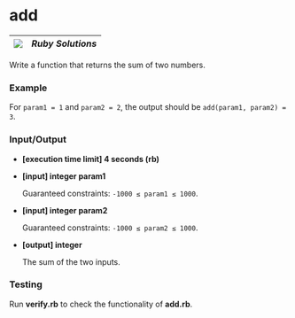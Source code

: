 # add

| ![](https://app.codesignal.com/user-icons/languages/rb.svg) | ***Ruby Solutions*** |
|---|---|

Write a function that returns the sum of two numbers.

### Example

For `param1 = 1` and `param2 = 2`, the output should be
`add(param1, param2) = 3`.

### Input/Output

- **[execution time limit] 4 seconds (rb)**


- **[input] integer param1**

    Guaranteed constraints:
`-1000 ≤ param1 ≤ 1000`.


- **[input] integer param2**

    Guaranteed constraints:
  `-1000 ≤ param2 ≤ 1000`.


- **[output] integer**

    The sum of the two inputs.

### Testing
Run **verify.rb** to check the functionality of **add.rb**.